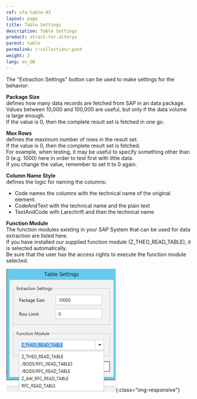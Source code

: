 ```yaml
---
ref: xfa-table-03
layout: page
title: Table Settings
description: Table Settings
product: xtract-for-alteryx
parent: table
permalink: /:collection/:path
weight: 3
lang: en_GB
---
```


The "Extraction Settings" button can be used to make settings for the behavior:

**Package Size**<br>
defines how many data records are fetched from SAP in an data package. <br>
Values between 10,000 and 100,000 are useful, but only if the data volume is large enough. <br>
If the value is 0, then the complete result set is fetched in one go.

**Max Rows**<br>
defines the maximum number of rows in the result set. <br>
If the value is 0, then the complete result set is fetched.<br>
For example, when testing, it may be useful to specify something other than 0 (e.g. 1000) here in order to test first with little data.<br>
If you change the value, remember to set it to 0 again.<br>

**Column Name Style**<br>
defines the logic for naming the columns: 
- Code names the columns with the technical name of the original element. 
- CodeAndText with the technical name and the plain text 
- TextAndCode with Larschrift and then the technical name

**Function Module**<br>
The function modules existing in your SAP System that can be used for data extraction are listed here. <br>
If you have installed our supplied function module (Z_THEO_READ_TABLE), it is selected automatically. <br>
Be sure that the user has the access rights to execute the function module selected.

![Designer](/img/content/xfa/table/xfa-table-settings.png){:class="img-responsive"}


